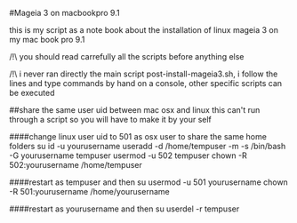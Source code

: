 #Mageia 3 on macbookpro 9.1

this is  my script as a note book about the installation of linux mageia 3 on my mac book pro 9.1

/!\ you should read carrefully all the scripts before anything else 

/!\ i never ran directly the main script post-install-mageia3.sh, i follow the lines and type commands by hand on a console, other specific scripts can be executed


##share the same user uid between mac osx and linux
this can't run through a script so you will have to make it by your self

####change linux user uid to 501 as osx user to share the same home folders
    su
    id -u yourusername
    useradd -d /home/tempuser -m -s /bin/bash -G yourusername tempuser
    usermod -u 502 tempuser
    chown -R 502:yourusername /home/tempuser

####restart as tempuser and then
    su
    usermod -u 501 yourusername
    chown -R 501:yourusername /home/yourusername
 
####restart as yourusername and then
    su
    userdel -r tempuser
 
